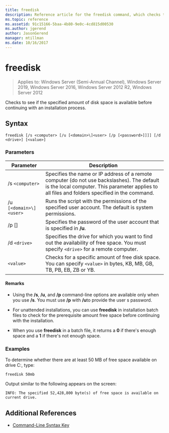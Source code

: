 ```yaml
---
title: freedisk
description: Reference article for the freedisk command, which checks to see if the specified amount of disk space is available before continuing with an installation process.
ms.topic: reference
ms.assetid: 91c15166-5baa-4b80-9e0c-4cd815d00530
ms.author: jgerend
author: JasonGerend
manager: mtillman
ms.date: 10/16/2017
---
```


# freedisk

> Applies to: Windows Server (Semi-Annual Channel), Windows Server 2019, Windows Server 2016, Windows Server 2012 R2, Windows Server 2012

Checks to see if the specified amount of disk space is available before continuing with an installation process.

## Syntax

```
freedisk [/s <computer> [/u [<domain>\]<user> [/p [<password>]]]] [/d <drive>] [<value>]
```

### Parameters

| Parameter | Description |
| --------- | ----------- |
| /s `<computer>` | Specifies the name or IP address of a remote computer (do not use backslashes). The default is the local computer. This parameter applies to all files and folders specified in the command. |
| /u `[<domain>\]<user>` | Runs the script with the permissions of the specified user account. The default is system permissions. |
| /p [<password>] | Specifies the password of the user account that is specified in **/u**. |
| /d `<drive>` | Specifies the drive for which you want to find out the availability of free space. You must specify `<drive>` for a remote computer. |
| `<value>` | Checks for a specific amount of free disk space. You can specify `<value>` in bytes, KB, MB, GB, TB, PB, EB, ZB or YB. |

#### Remarks

- Using the **/s**, **/u**, and **/p** command-line options are available only when you use **/s**. You must use **/p** with **/u**to provide the user s password.

- For unattended installations, you can use **freedisk** in installation batch files to check for the prerequisite amount free space before continuing with the installation.

- When you use **freedisk** in a batch file, it returns a **0** if there's enough space and a **1** if there's not enough space.

### Examples

To determine whether there are at least 50 MB of free space available on drive C:, type:

```
freedisk 50mb
```

Output similar to the following appears on the screen:

```
INFO: The specified 52,428,800 byte(s) of free space is available on current drive.
```

## Additional References

- [Command-Line Syntax Key](command-line-syntax-key.md)
